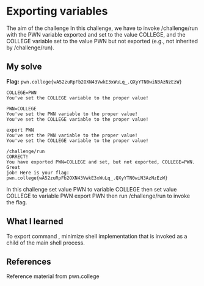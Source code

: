 # Exporting variables
The aim of the challenge In this challenge, we have to invoke /challenge/run with the PWN variable exported and set to the value COLLEGE, and the COLLEGE variable set to the value PWN but not exported (e.g., not inherited by /challenge/run). 

## My solve
**Flag:** `pwn.college{wA52zuRpFb2OXN43VwkE3xWuLq_.QXyYTN0wiN3AzNzEzW}`

```
COLLEGE=PWN
You've set the COLLEGE variable to the proper value!

PWN=COLLEGE
You've set the PWN variable to the proper value!
You've set the COLLEGE variable to the proper value!

export PWN
You've set the PWN variable to the proper value!
You've set the COLLEGE variable to the proper value!

/challenge/run
CORRECT!
You have exported PWN=COLLEGE and set, but not exported, COLLEGE=PWN. Great
job! Here is your flag:
pwn.college{wA52zuRpFb2OXN43VwkE3xWuLq_.QXyYTN0wiN3AzNzEzW}
```
In this challenge set value PWN to variable COLLEGE then set value COLLEGE to variable PWN export PWN then run /challenge/run to invoke the flag.

## What I learned
To export command , minimize shell implementation that is invoked as a child of the main shell process.

## References 
Reference material from pwn.college
